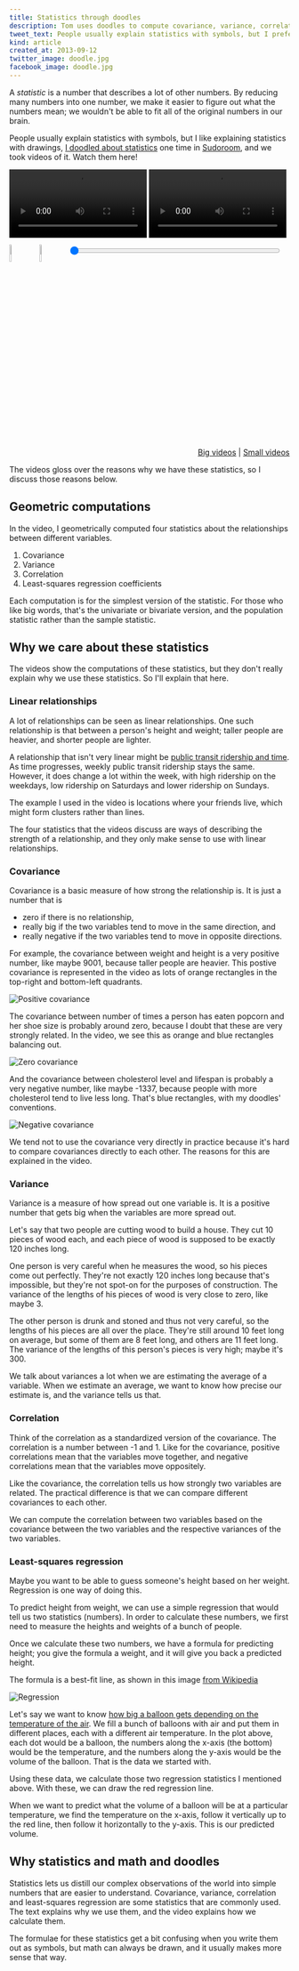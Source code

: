```yaml
---
title: Statistics through doodles
description: Tom uses doodles to compute covariance, variance, correlation and least-squares regression.
tweet_text: People usually explain statistics with symbols, but I prefer colorful drawings. http://thomaslevine.com/!/statistics-with-doodles-sudoroom/ @sudoroom
kind: article
created_at: 2013-09-12
twitter_image: doodle.jpg
facebook_image: doodle.jpg
---
```

<style>
  .control {
    height: auto;
    border: none;
  }
  img.control {
    width: 9%;
    max-width: 50px;
    margin: 0;
    margin-right: 1%;
    padding: 0;
  }
  input[type=range].control {
    width: 75%;
    margin: 0;
    height: 40px;
  }
  video {
    margin: 0;
    border: 0;
    padding: 0;
  }
</style>

A *statistic* is a number that describes a lot of other numbers.
By reducing many numbers into one number, we make it easier to
figure out what the numbers mean; we wouldn't be able to fit all
of the original numbers in our brain.

People usually explain statistics with symbols, but I like explaining
statistics with drawings, 
[I doodled about statistics](https://sudoroom.org/wiki/Today_I_Learned#July_20:_Statistics_through_doodles:_Geometric_computations_of_fundamental_statistical_concepts)
one time in [Sudoroom](http://sudoroom.org/),
and we took videos of it. Watch them here!

<div id="videos">
  <video width="49%" class="back" src="http://bigdada.thomaslevine.com/til-statistics-back.webm"></video>
  <video width="49%" class="above" src="http://bigdada.thomaslevine.com/til-statistics-above.webm"></video>
</div>

<div id="controls">
  <a id="play" href="javascript:play()"><img class="control" alt="Play" src="play.jpg" /></a>
  <a id="pause" href="javascript:pause()"><img class="control" alt="Pause" src="pause.jpg" /></a>
  <input class="control" id="seek" type="range" min="0" max="1" value="0" step="0.01">
</div>
<p style="text-align: right;">
  <a href="javascript:big()">Big videos</a> | 
  <a href="javascript:small()">Small videos</a>
</p>

<script>document.write('<script src="script.js?date=' + (new Date()).getTime() + '"><' + '/script>')</script>

The videos gloss over the reasons why we have these statistics,
so I discuss those reasons below.

## Geometric computations
In the video, I geometrically computed four statistics
about the relationships between different variables.

1. Covariance
2. Variance
3. Correlation
4. Least-squares regression coefficients

Each computation is for the simplest version of the statistic.
For those who like big words, that's the univariate or bivariate
version, and the population statistic rather than the sample statistic.

## Why we care about these statistics
The videos show the computations of these statistics, but they
don't really explain why we use these statistics. So I'll explain
that here.

### Linear relationships
A lot of relationships can be seen as linear relationships.
One such relationship is that between a person's height and weight;
taller people are heavier, and shorter people are lighter.

A relationship that isn't very linear might be 
[public transit ridership and time](/!/ridership-rachenitsa).
As time progresses, weekly public transit ridership stays the same.
However, it does change a lot within the week, with high ridership
on the weekdays, low ridership on Saturdays and lower ridership on Sundays.

The example I used in the video is locations where your friends live,
which might form clusters rather than lines.

The four statistics that the videos discuss are ways of describing the
strength of a relationship, and they only make sense to use with linear
relationships.

### Covariance
Covariance is a basic measure of how strong the relationship is.
It is just a number that is

* zero if there is no relationship,
* really big if the two variables tend to move in the same direction, and
* really negative if the two variables tend to move in opposite directions.

For example, the covariance between weight and height is a very positive
number, like maybe 9001, because taller people are heavier. This postive
covariance is represented in the video as lots of orange rectangles in
the top-right and bottom-left quadrants.

![Positive covariance](positive-covariance.jpg)

The covariance between number of times a person has eaten popcorn and her
shoe size is probably around zero, because I doubt that these are very
strongly related. In the video, we see this as orange and blue rectangles
balancing out.

![Zero covariance](zero-covariance.jpg)

And the covariance between cholesterol level and lifespan is probably
a very negative number, like maybe -1337, because people with more
cholesterol tend to live less long. That's blue rectangles, with my
doodles' conventions.

![Negative covariance](negative-covariance.jpg)

We tend not to use the covariance very directly in practice because
it's hard to compare covariances directly to each other. The reasons
for this are explained in the video.

### Variance
Variance is a measure of how spread out one variable is. It is a
positive number that gets big when the variables are more spread out.

Let's say that two people are cutting wood to build a house. They cut
10 pieces of wood each, and each piece of wood is supposed to be exactly
120 inches long.

One person is very careful when he measures the wood, so his pieces come
out perfectly. They're not exactly 120 inches long because that's impossible,
but they're not spot-on for the purposes of construction. The variance of the
lengths of his pieces of wood is very close to zero, like maybe 3.

The other person is drunk and stoned and thus not very careful, so the
lengths of his pieces are all over the place. They're still around 10
feet long on average, but some of them are 8 feet long, and others are
11 feet long. The variance of the lengths of this person's pieces is
very high; maybe it's 300.

We talk about variances a lot when we are estimating the average of a
variable. When we estimate an average, we want to know how precise our
estimate is, and the variance tells us that.

### Correlation
Think of the correlation as a standardized version of the covariance.
The correlation is a number between -1 and 1. Like for the covariance,
positive correlations mean that the variables move together, and negative
correlations mean that the variables move oppositely.

Like the covariance, the correlation tells us how strongly two variables
are related. The practical difference is that we can compare different
covariances to each other.

We can compute the correlation between two variables based on the covariance
between the two variables and the respective variances of the two variables.

### Least-squares regression
Maybe you want to be able to guess someone's height based on her weight.
Regression is one way of doing this.

To predict height from weight, we can use a simple regression that would
tell us two statistics (numbers). In order to calculate these numbers, we
first need to measure the heights and weights of a bunch of people.

Once we calculate these two numbers, we have a formula for predicting height;
you give the formula a weight, and it will give you back a predicted height.

The formula is a best-fit line, as shown in this image [from Wikipedia](http://en.wikipedia.org/wiki/File:Linear_regression.svg)

![Regression](regression.png)

Let's say we want to know
[how big a balloon gets depending on the temperature of the air](http://en.wikipedia.org/wiki/Gas_laws#Charles.27s_law).
We fill a bunch of balloons with air and put them in different places,
each with a different air temperature. In the plot above, each dot would
be a balloon, the numbers along the x-axis (the bottom) would be the
temperature, and the numbers along the y-axis would be the volume of the
balloon. That is the data we started with.

Using these data, we calculate those two regression statistics I mentioned
above. With these, we can draw the red regression line.

When we want to predict what the volume of a balloon will be at a particular temperature,
we find the temperature on the x-axis, follow it vertically up to the red line,
then follow it horizontally to the y-axis. This is our predicted volume.

## Why statistics and math and doodles
Statistics lets us distill our complex observations of the world into simple
numbers that are easier to understand. Covariance, variance, correlation
and least-squares regression are some statistics that are commonly used. The
text explains why we use them, and the video explains how we calculate them.

The formulae for these statistics get a bit confusing when you write them
out as symbols, but math can always be drawn, and it usually makes more sense
that way.
